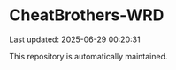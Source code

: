 # CheatBrothers-WRD

Last updated: 2025-06-29 00:20:31

This repository is automatically maintained.
